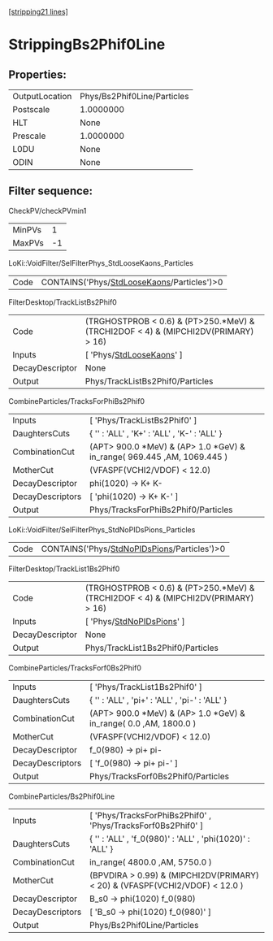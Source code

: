 [[stripping21 lines]](./stripping21-index)

# StrippingBs2Phif0Line

## Properties:

|                |                             |
|----------------|-----------------------------|
| OutputLocation | Phys/Bs2Phif0Line/Particles |
| Postscale      | 1.0000000                   |
| HLT            | None                        |
| Prescale       | 1.0000000                   |
| L0DU           | None                        |
| ODIN           | None                        |

## Filter sequence:

CheckPV/checkPVmin1

|        |     |
|--------|-----|
| MinPVs | 1   |
| MaxPVs | -1  |

LoKi::VoidFilter/SelFilterPhys_StdLooseKaons_Particles

|      |                                                                                            |
|------|--------------------------------------------------------------------------------------------|
| Code | CONTAINS('Phys/[StdLooseKaons](./stripping21-commonparticles-stdloosekaons)/Particles')\>0 |

FilterDesktop/TrackListBs2Phif0

|                 |                                                                                        |
|-----------------|----------------------------------------------------------------------------------------|
| Code            | (TRGHOSTPROB \< 0.6) & (PT\>250.\*MeV) & (TRCHI2DOF \< 4) & (MIPCHI2DV(PRIMARY) \> 16) |
| Inputs          | [ 'Phys/[StdLooseKaons](./stripping21-commonparticles-stdloosekaons)' ]              |
| DecayDescriptor | None                                                                                   |
| Output          | Phys/TrackListBs2Phif0/Particles                                                       |

CombineParticles/TracksForPhiBs2Phif0

|                  |                                                                            |
|------------------|----------------------------------------------------------------------------|
| Inputs           | [ 'Phys/TrackListBs2Phif0' ]                                             |
| DaughtersCuts    | { '' : 'ALL' , 'K+' : 'ALL' , 'K-' : 'ALL' }                               |
| CombinationCut   | (APT\> 900.0 \*MeV) & (AP\> 1.0 \*GeV) & in_range( 969.445 ,AM, 1069.445 ) |
| MotherCut        | (VFASPF(VCHI2/VDOF) \< 12.0)                                               |
| DecayDescriptor  | phi(1020) -\> K+ K-                                                        |
| DecayDescriptors | [ 'phi(1020) -\> K+ K-' ]                                                |
| Output           | Phys/TracksForPhiBs2Phif0/Particles                                        |

LoKi::VoidFilter/SelFilterPhys_StdNoPIDsPions_Particles

|      |                                                                                              |
|------|----------------------------------------------------------------------------------------------|
| Code | CONTAINS('Phys/[StdNoPIDsPions](./stripping21-commonparticles-stdnopidspions)/Particles')\>0 |

FilterDesktop/TrackList1Bs2Phif0

|                 |                                                                                        |
|-----------------|----------------------------------------------------------------------------------------|
| Code            | (TRGHOSTPROB \< 0.6) & (PT\>250.\*MeV) & (TRCHI2DOF \< 4) & (MIPCHI2DV(PRIMARY) \> 16) |
| Inputs          | [ 'Phys/[StdNoPIDsPions](./stripping21-commonparticles-stdnopidspions)' ]            |
| DecayDescriptor | None                                                                                   |
| Output          | Phys/TrackList1Bs2Phif0/Particles                                                      |

CombineParticles/TracksForf0Bs2Phif0

|                  |                                                                      |
|------------------|----------------------------------------------------------------------|
| Inputs           | [ 'Phys/TrackList1Bs2Phif0' ]                                      |
| DaughtersCuts    | { '' : 'ALL' , 'pi+' : 'ALL' , 'pi-' : 'ALL' }                       |
| CombinationCut   | (APT\> 900.0 \*MeV) & (AP\> 1.0 \*GeV) & in_range( 0.0 ,AM, 1800.0 ) |
| MotherCut        | (VFASPF(VCHI2/VDOF) \< 12.0)                                         |
| DecayDescriptor  | f_0(980) -\> pi+ pi-                                                 |
| DecayDescriptors | [ 'f_0(980) -\> pi+ pi-' ]                                         |
| Output           | Phys/TracksForf0Bs2Phif0/Particles                                   |

CombineParticles/Bs2Phif0Line

|                  |                                                                                |
|------------------|--------------------------------------------------------------------------------|
| Inputs           | [ 'Phys/TracksForPhiBs2Phif0' , 'Phys/TracksForf0Bs2Phif0' ]                 |
| DaughtersCuts    | { '' : 'ALL' , 'f_0(980)' : 'ALL' , 'phi(1020)' : 'ALL' }                      |
| CombinationCut   | in_range( 4800.0 ,AM, 5750.0 )                                                 |
| MotherCut        | (BPVDIRA \> 0.99) & (MIPCHI2DV(PRIMARY) \< 20) & (VFASPF(VCHI2/VDOF) \< 12.0 ) |
| DecayDescriptor  | B_s0 -\> phi(1020) f_0(980)                                                    |
| DecayDescriptors | [ 'B_s0 -\> phi(1020) f_0(980)' ]                                            |
| Output           | Phys/Bs2Phif0Line/Particles                                                    |
